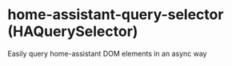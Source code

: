 # home-assistant-query-selector (HAQuerySelector)

Easily query home-assistant DOM elements in an async way
